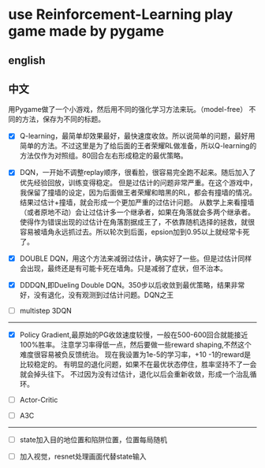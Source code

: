 # use Reinforcement-Learning play game made by pygame

## english





## 中文

用Pygame做了一个小游戏，然后用不同的强化学习方法来玩。（model-free）
不同的方法，保存为不同的标题。

- [x] Q-learning，最简单却效果最好，最快速度收敛。所以说简单的问题，最好用简单的方法。不过这里是为了给后面的王者荣耀RL做准备，所以Q-learning的方法仅作为对照组。80回合左右形成稳定的最优策略。

- [x] DQN，一开始不调整replay顺序，很看脸，很容易完全跑不起来。随后加入了优先经验回放，训练变得稳定。
但是过估计的问题非常严重。在这个游戏中，我保留了撞墙的设定，因为后面做王者荣耀和暗黑的RL，都会有撞墙的情况。
结果过估计+撞墙，就会形成一个更加严重的过估计问题。
从数学上来看撞墙（或者原地不动）会让过估计多一个继承者，如果在角落就会多两个继承者。使得作为错误出现的过估计在角落割据成王了，不依靠随机选择的拯救，就很容易被墙角永远抓过去。所以轮次到后面，epsion加到0.95以上就经常卡死了。

- [x] DOUBLE DQN，用这个方法来减弱过估计，确实好了一些。但是过估计同样会出现，最终还是有可能卡死在墙角。只是减弱了症状，但不治本。

- [x] DDDQN,即Dueling Double DQN。350步以后收敛到最优策略，结果非常好，没有退化，没有观测到过估计问题。DQN之王

- [ ] multistep 3DQN

----
- [x] Policy Gradient,最原始的PG收敛速度较慢，一般在500-600回合就能接近100%胜率。
注意学习率得低一点，然后要做一些reward shaping,不然这个难度很容易被负反馈统治。
现在我设置为1e-5的学习率，+10 -1的reward是比较稳定的。
有明显的退化问题，如果不在最优状态停住，胜率坚持不了一会就会掉头往下。
不过因为没有过估计，退化以后会重新收敛，形成一个治乱循环。


- [ ] Actor-Critic


- [ ] A3C

----

- [ ] state加入目的地位置和陷阱位置，位置每局随机
- [ ] 加入视觉，resnet处理画面代替state输入


